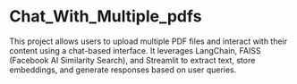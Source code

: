 # Chat_With_Multiple_pdfs
 This project allows users to upload multiple PDF files and interact with their content using a chat-based interface. It leverages LangChain, FAISS (Facebook AI Similarity Search), and Streamlit to extract text, store embeddings, and generate responses based on user queries.
